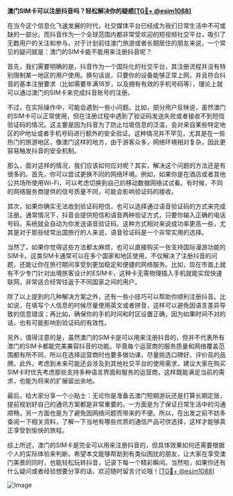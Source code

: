 **澳门SIM卡可以注册抖音吗？轻松解决你的疑惑[[TG💪+ @esim1088](https://t.me/s/esim1088)]**

在当今这个信息化飞速发展的时代，社交媒体平台已经成为我们日常生活中不可或缺的一部分。而抖音作为一个全球范围内都非常受欢迎的短视频社交平台，吸引了无数用户的关注和参与。对于计划前往澳门旅游或者长期居住的朋友来说，一个常见的疑问就是：澳门的SIM卡能不能用来注册抖音呢？

首先，我们需要明确的是，抖音作为一个国际化的社交平台，其注册流程并没有特别限制某一地区的用户使用。换句话说，只要你的设备能够正常上网，并且符合抖音的基本注册要求（比如需要年满18岁，以及拥有有效的手机号码等），理论上就可以通过澳门的SIM卡来完成抖音账号的注册。

不过，在实际操作中，可能会遇到一些小问题。比如，部分用户反映说，虽然澳门的SIM卡可以正常使用，但在注册过程中遇到了验证码发送失败或者接收不到短信验证码的情况。这主要是因为抖音为了防止垃圾信息的泛滥，会对来自某些特定地区的IP地址或者手机号码进行额外的安全验证。这种情况并不罕见，尤其是在一些热门的旅游地区，像澳门这样的地方，由于游客众多，网络环境相对复杂，因此更容易触发抖音的安全机制。

那么，面对这样的情况，我们应该如何应对呢？其实，解决这个问题的方法还是有很多的。首先，你可以尝试更换不同的网络环境。例如，如果你是在酒店或者其他公共场所使用Wi-Fi，可以考虑切换到自己的移动数据网络试试看。有时候，不同的网络服务商提供的信号质量不同，可能会影响验证码的接收。

其次，如果你确实无法收到验证码短信，也可以选择通过语音验证码的方式来完成注册。通常情况下，抖音会提供短信和语音两种验证方式，只要你输入正确的电话号码，系统就会自动为你发送语音验证码。这种方式相对来说成功率更高一些，尤其是对于那些经常出国旅行的人来说，语音验证码是一个非常实用的选择。

当然了，如果你觉得这些方法都太麻烦，也可以直接购买一张支持国际漫游功能的SIM卡。这类SIM卡通常可以在多个国家和地区使用，不仅解决了注册抖音的问题，还能让你在旅行期间享受到更加稳定和便捷的网络服务。比如，现在市面上就有不少专门针对出境旅客设计的ESIM卡，这种卡无需物理插入手机就能实现快速联网，非常适合经常往返于不同国家之间的用户。

除了以上提到的几种解决方案之外，还有一些小技巧可以帮助你顺利注册抖音。比如说，在填写个人信息的时候尽量使用英文或者拼音，这样可以避免因语言差异导致的信息错误；再比如，确保你的手机时间和时区设置正确，因为如果时间不对的话，也有可能影响到验证码的有效性。

另外，值得注意的是，虽然澳门的SIM卡是可以用来注册抖音的，但并不代表所有澳门的SIM卡都能完美兼容抖音的功能。毕竟每个运营商的服务质量和网络覆盖范围都有所不同，所以在选择运营商时也要多做功课，尽量挑选口碑好、评价高的品牌。此外，考虑到未来可能还会涉及到其他社交平台的使用需求，建议大家在购买SIM卡时优先考虑那些支持多种语言界面和服务的运营商，这样既能满足当前的需求，也能为将来的扩展留出余地。

最后，给大家分享一个小贴士：无论你是准备去澳门短期游玩还是打算长期定居，提前规划好自己的通讯方案都是非常重要的。一方面是为了保证日常生活中的沟通顺畅，另一方面也是为了避免因网络问题而带来的不便。所以，在出发之前不妨多查阅一下相关资料，了解一下当地有哪些优质的通信产品可供选择，这样才能够真正享受到愉快的旅程。

综上所述，澳门的SIM卡是完全可以用来注册抖音的，但具体效果如何还需要根据个人的实际体验来判断。希望本文能够帮助到有类似困扰的朋友，让大家在享受澳门美景的同时，也能轻松玩转抖音，记录下每一个精彩瞬间。当然啦，如果你还有什么疑问或者经验想要分享的话，欢迎随时留言讨论哦！[[TG💪+ @esim1088](https://t.me/s/esim1088)]

![Image](https://i.postimg.cc/4NQfJmqS/Snipaste-2025-05-13-00-14-12.png)